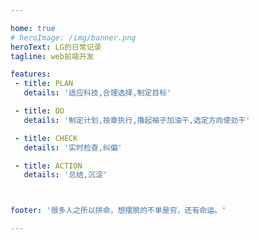 ```yaml
---

home: true
# heroImage: /img/banner.png
heroText: LG的日常记录
tagline: web前端开发

features:
 - title: PLAN
   details: '适应科技,合理选择,制定目标'

 - title: DO
   details: '制定计划,按章执行,撸起袖子加油干,选定方向使劲干'

 - title: CHECK
   details: '实时检查,纠偏'

 - title: ACTION
   details: '总结,沉淀'



footer: '很多人之所以拼命，想摆脱的不单是穷，还有命运。'

---
```

